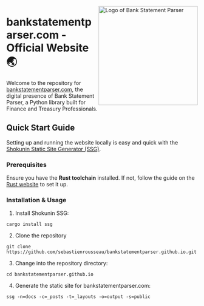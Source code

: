 <!-- markdownlint-disable MD033 MD041 -->

<img
  align="right"
  alt="Logo of Bank Statement Parser"
  height="261"
  src="https://kura.pro/bankstatementparser/images/logos/bankstatementparser.webp"
  width="261"
  />

<!-- markdownlint-enable MD033 MD041 -->

# bankstatementparser.com - Official Website 🌏

Welcome to the repository for [bankstatementparser.com][00], the digital presence of
Bank Statement Parser, a Python library built for Finance and Treasury Professionals.

## Quick Start Guide

Setting up and running the website locally is easy and quick with the
[Shokunin Static Site Generator (SSG)][00].

### Prerequisites

Ensure you have the **Rust toolchain** installed. If not, follow the guide on
the [Rust website][01] to set it up.

### Installation & Usage

1. Install Shokunin SSG:

```shell
cargo install ssg
```

2. Clone the repository

```shell
git clone https://github.com/sebastienrousseau/bankstatementparser.github.io.git
```

3. Change into the repository directory:

```shell
cd bankstatementparser.github.io
```

4. Generate the static site for bankstatementparser.com:

```shell
ssg -n=docs -c=_posts -t=_layouts -o=output -s=public
```


[00]: https://bankstatementparser.com "Bank Statement Parser Official Website"
[01]: https://www.rust-lang.org/learn/get-started "Rust Getting started guide"

